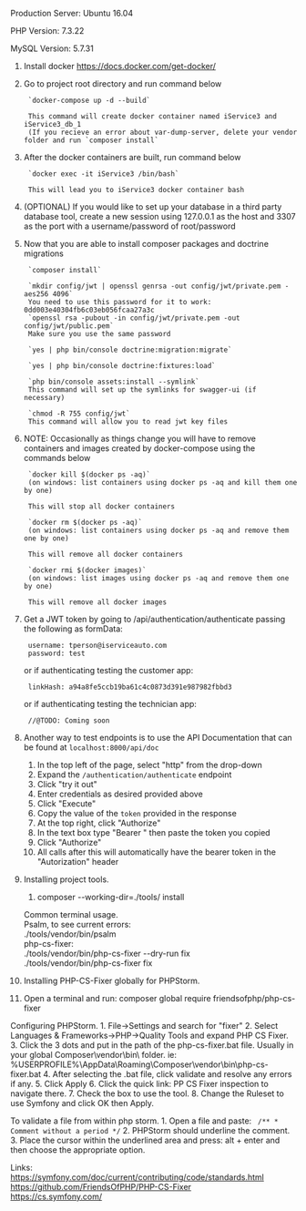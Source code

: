 Production Server: Ubuntu 16.04

PHP Version: 7.3.22

MySQL Version: 5.7.31

1. Install docker
        https://docs.docker.com/get-docker/

2. Go to project root directory and run command below

        `docker-compose up -d --build`

        This command will create docker container named iService3 and iService3_db_1
        (If you recieve an error about var-dump-server, delete your vendor folder and run `composer install`

3. After the docker containers are built, run command below

        `docker exec -it iService3 /bin/bash`

        This will lead you to iService3 docker container bash
        
4. (OPTIONAL) If you would like to set up your database in a third party database tool, create a new session using 127.0.0.1 as the host and 3307 as the port with a username/password of root/password

5. Now that you are able to install composer packages and doctrine migrations

        `composer install`

        `mkdir config/jwt | openssl genrsa -out config/jwt/private.pem -aes256 4096`
        You need to use this password for it to work: 0dd003e40304fb6c03eb056fcaa27a3c
        `openssl rsa -pubout -in config/jwt/private.pem -out config/jwt/public.pem`
        Make sure you use the same password

        `yes | php bin/console doctrine:migration:migrate`

        `yes | php bin/console doctrine:fixtures:load`
        
        `php bin/console assets:install --symlink`
        This command will set up the symlinks for swagger-ui (if necessary)

        `chmod -R 755 config/jwt`
        This command will allow you to read jwt key files

6. NOTE: Occasionally as things change you will have to remove containers and images created by docker-compose using the commands below

        `docker kill $(docker ps -aq)`
        (on windows: list containers using docker ps -aq and kill them one by one)

        This will stop all docker containers

        `docker rm $(docker ps -aq)`
        (on windows: list containers using docker ps -aq and remove them one by one)

        This will remove all docker containers

        `docker rmi $(docker images)`
        (on windows: list images using docker ps -aq and remove them one by one)

        This will remove all docker images
        
7. Get a JWT token by going to /api/authentication/authenticate passing the following as formData:

        username: tperson@iserviceauto.com
        password: test

    or if authenticating testing the customer app:

        linkHash: a94a8fe5ccb19ba61c4c0873d391e987982fbbd3
        
    or if authenticating testing the technician app:

        //@TODO: Coming soon

8. Another way to test endpoints is to use the API Documentation that can be found at `localhost:8000/api/doc` 

    1. In the top left of the page, select "http" from the drop-down
    2. Expand the `/authentication/authenticate` endpoint
    3. Click "try it out"
    4. Enter credentials as desired provided above
    5. Click "Execute"
    6. Copy the value of the `token` provided in the response
    7. At the top right, click "Authorize"
    8. In the text box type "Bearer " then paste the token you copied
    9. Click "Authorize" 
    10. All calls after this will automatically have the bearer token in the "Autorization" header
  

9. Installing project tools.
   1. composer --working-dir=./tools/ install
   
   Common terminal usage.  
      Psalm, to see current errors:  
          ./tools/vendor/bin/psalm  
      php-cs-fixer:  
         ./tools/vendor/bin/php-cs-fixer --dry-run fix  
         ./tools/vendor/bin/php-cs-fixer fix  


10. Installing PHP-CS-Fixer globally for PHPStorm.
   1. Open a terminal and run: composer global require friendsofphp/php-cs-fixer

   Configuring PHPStorm.
      1. File->Settings and search for "fixer"
      2. Select Languages & Frameworks->PHP->Quality Tools and expand PHP CS Fixer.
      3. Click the 3 dots and put in the path of the php-cs-fixer.bat file. Usually in your global Composer\vendor\bin\ folder.
      ie: %USERPROFILE%\AppData\Roaming\Composer\vendor\bin\php-cs-fixer.bat
      4. After selecting the .bat file, click validate and resolve any errors if any.
      5. Click Apply
      6. Click the quick link: PP CS Fixer inspection to navigate there.
      7. Check the box to use the tool.
      8. Change the Ruleset to use Symfony and click OK then Apply.

   To validate a file from within php storm.
      1. Open a file and paste:
         ```` 
         /**
         * Comment without a period
         */
         ````
      2. PHPStorm should underline the comment.
      3. Place the cursor within the underlined area and press: alt + enter and then choose the appropriate option.



Links:  
   https://symfony.com/doc/current/contributing/code/standards.html  
   https://github.com/FriendsOfPHP/PHP-CS-Fixer   
   https://cs.symfony.com/